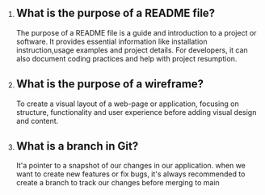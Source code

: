 
1. ## What is the purpose of a README file?
   The purpose of a README file is a guide and introduction to a project or software. It provides essential information like installation instruction,usage examples and project details.
   For developers, it can also document coding practices and help with project resumption.

2. ## What is the purpose of a wireframe?
   To create a visual layout of a web-page or application, focusing on structure, functionality and user experience before adding
   visual design and content.

3. ## What is a branch in Git?
   It'a pointer to a snapshot of our changes in our application. when we want to create new features or fix bugs, it's always recommended to create a branch to track our changes before merging to main
